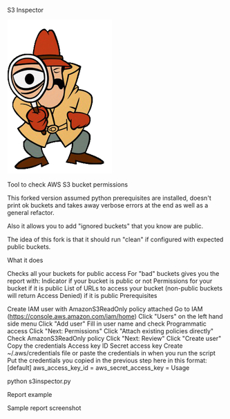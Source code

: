 S3 Inspector

![logo](https://github.com/dhodwarsanjay/s3_Sec_inspection/blob/master/inspectlogo.png)

Tool to check AWS S3 bucket permissions

This forked version assumed python prerequisites are installed, doesn't print ok buckets and takes away verbose errors at the end as well as a general refactor.

Also it allows you to add "ignored buckets" that you know are public.

The idea of this fork is that it should run "clean" if configured with expected public buckets.

What it does

Checks all your buckets for public access
For "bad" buckets gives you the report with:
Indicator if your bucket is public or not
Permissions for your bucket if it is public
List of URLs to access your bucket (non-public buckets will return Access Denied) if it is public
Prerequisites

Create IAM user with AmazonS3ReadOnly policy attached
Go to IAM (https://console.aws.amazon.com/iam/home)
Click "Users" on the left hand side menu
Click "Add user"
Fill in user name and check Programmatic access
Click "Next: Permissions"
Click "Attach existing policies directly"
Check AmazonS3ReadOnly policy
Click "Next: Review"
Click "Create user"
Copy the credentials
Access key ID
Secret access key
Create ~/.aws/credentials file or paste the credentials in when you run the script
Put the credentials you copied in the previous step here in this format:
[default]
aws_access_key_id = <your access key ID goes here>
aws_secret_access_key = <your secret_access_key goes here>
Usage

python s3inspector.py

Report example

Sample report screenshot

